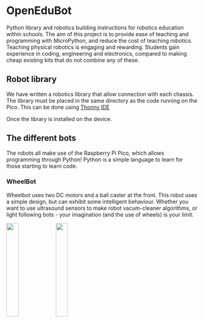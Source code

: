 # OpenEduBot
Python library and robotics building instructions for robotics education within schools. The aim of this project is to provide ease of teaching and programming with MicroPython, and reduce the cost of teaching robotics. Teaching physical robotics is engaging and rewarding. Students gain experience in coding, engineering and electronics, compared to making cheap existing kits that do not combine any of these.

## Robot library
We have written a robotics library that allow connection with each chassis. The library must be placed in the same directory as the code running on the Pico. This can be done using [Thonny IDE](https://thonny.org/)

Once the library is installed on the device.


## The different bots
The robots all make use of the Raspberry Pi Pico, which allows programming through Python! Python is a simple language to learn for those starting to learn code.

### WheelBot
Wheelbot uses two DC motors and a ball caster at the front. This robot uses a simple design, but can exhibit some intelligent behaviour. Whether you want to use ultrasound sensors to make robot vacum-cleaner algorithms, or light following bots - your imagination (and the use of wheels) is your limit. 

<img src="https://raw.githubusercontent.com/shepai/OpenEduBot/main/Assets/wheelBot.jpg" width="25%" >
<img src="https://raw.githubusercontent.com/shepai/OpenEduBot/main/Assets/291091183_407439234666715_8003499927750599944_n.jpg" width="25%" >


